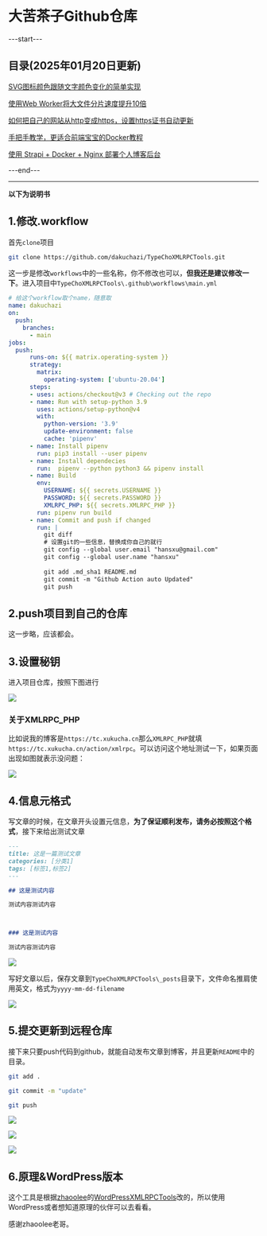# 大苦茶子Github仓库

---start---
## 目录(2025年01月20日更新)
[SVG图标颜色跟随文字颜色变化的简单实现](https://tc.xukucha.cn/index.php/p/2025-01-20-svg-fill.html)

[使用Web Worker将大文件分片速度提升10倍](https://tc.xukucha.cn/index.php/p/2025-01-14-file-slice.html)

[如何把自己的网站从http变成https，设置https证书自动更新](https://tc.xukucha.cn/index.php/p/2025-01-03-http-to-https.html)

[手把手教学，更适合前端宝宝的Docker教程](https://tc.xukucha.cn/index.php/p/2024-12-22-docker-tutorial.html)

[使用 Strapi + Docker + Nginx 部署个人博客后台](https://tc.xukucha.cn/index.php/p/2024-12-19-strapi-docker-nginx-blog.html)

---end---

----

**以下为说明书**

## 1.修改.workflow

首先`clone`项目

```bash
git clone https://github.com/dakuchazi/TypeChoXMLRPCTools.git
```

这一步是修改`workflows`中的一些名称，你不修改也可以，**但我还是建议修改一下**。进入项目中`TypeChoXMLRPCTools\.github\workflows\main.yml`

```yaml
# 给这个workflow取个name，随意取
name: dakuchazi
on:
  push:
    branches:    
      - main
jobs:
  push:
      runs-on: ${{ matrix.operating-system }}
      strategy:
        matrix:
          operating-system: ['ubuntu-20.04']
      steps:
      - uses: actions/checkout@v3 # Checking out the repo
      - name: Run with setup-python 3.9
        uses: actions/setup-python@v4
        with:
          python-version: '3.9'
          update-environment: false
          cache: 'pipenv'
      - name: Install pipenv
        run: pip3 install --user pipenv
      - name: Install dependecies
        run:  pipenv --python python3 && pipenv install
      - name: Build
        env:
          USERNAME: ${{ secrets.USERNAME }}
          PASSWORD: ${{ secrets.PASSWORD }}
          XMLRPC_PHP: ${{ secrets.XMLRPC_PHP }}
        run: pipenv run build
      - name: Commit and push if changed
        run: |
          git diff
          # 设置git的一些信息，替换成你自己的就行
          git config --global user.email "hansxu@gmail.com"
          git config --global user.name "hansxu"
          
          git add .md_sha1 README.md
          git commit -m "Github Action auto Updated"
          git push

```



## 2.push项目到自己的仓库

这一步略，应该都会。



## 3.设置秘钥

进入项目仓库，按照下图进行

![](https://image.xukucha.cn/blog/20250113030511.png)

### 关于XMLRPC_PHP

比如说我的博客是`https://tc.xukucha.cn`那么`XMLRPC_PHP`就填`https://tc.xukucha.cn/action/xmlrpc`。可以访问这个地址测试一下，如果页面出现如图就表示没问题：

![](https://image.xukucha.cn/blog/20250113021936.png)

## 4.信息元格式

写文章的时候，在文章开头设置元信息，**为了保证顺利发布，请务必按照这个格式**，接下来给出测试文章

```markdown
---
title: 这是一篇测试文章
categories: [分类1]
tags: [标签1,标签2]
---

## 这是测试内容

测试内容测试内容



### 这是测试内容

测试内容测试内容

```

![](https://image.xukucha.cn/blog/20250113022530.png)

写好文章以后，保存文章到`TypeChoXMLRPCTools\_posts`目录下，文件命名推肩使用英文，格式为`yyyy-mm-dd-filename`

![](https://image.xukucha.cn/blog/20250113022859.png)



## 5.提交更新到远程仓库

接下来只要push代码到github，就能自动发布文章到博客，并且更新`README`中的目录。

```bash
git add .

git commit -m "update"

git push
```

![](https://image.xukucha.cn/blog/20250113023722.png)

![](https://image.xukucha.cn/blog/1736707087216.jpg)

![](https://image.xukucha.cn/blog/1736707151012.jpg)



## 6.原理&WordPress版本

这个工具是根据[zhaoolee](https://github.com/zhaoolee)的[WordPressXMLRPCTools](https://github.com/zhaoolee/WordPressXMLRPCTools)改的，所以使用WordPress或者想知道原理的伙伴可以去看看。

感谢zhaoolee老哥。
